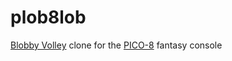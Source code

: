 # plob8lob
[Blobby Volley][1] clone for the [PICO-8][2] fantasy console

  [1]: http://blobbyvolley.de/
  [2]: https://www.lexaloffle.com/pico-8.php
